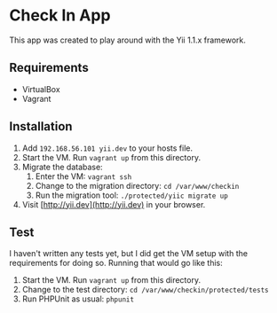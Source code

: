 # Check In App
This app was created to play around with the Yii 1.1.x framework.

## Requirements
- VirtualBox
- Vagrant

## Installation
1. Add `192.168.56.101 yii.dev` to your hosts file.
2. Start the VM. Run `vagrant up` from this directory.
3. Migrate the database: 
    1. Enter the VM: `vagrant ssh`
    2. Change to the migration directory: `cd /var/www/checkin`
    3. Run the migration tool: `./protected/yiic migrate up`
4. Visit [http://yii.dev](http://yii.dev) in your browser.

## Test
I haven't written any tests yet, but I did get the VM setup with the requirements for doing so. Running that would go like this:
1. Start the VM. Run `vagrant up` from this directory.
2. Change to the test directory: `cd /var/www/checkin/protected/tests`
3. Run PHPUnit as usual: `phpunit`